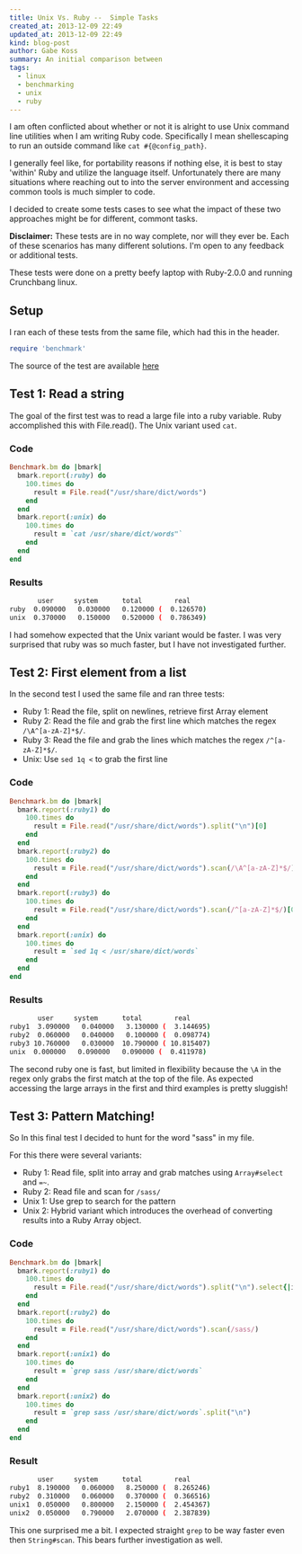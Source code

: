 ```yaml
---
title: Unix Vs. Ruby --  Simple Tasks
created_at: 2013-12-09 22:49
updated_at: 2013-12-09 22:49
kind: blog-post
author: Gabe Koss
summary: An initial comparison between 
tags: 
  - linux
  - benchmarking
  - unix
  - ruby
--- 
```


I am often conflicted about whether or not it is alright to use Unix command
line utilities when I am writing Ruby code. Specifically I mean shellescaping
to run an outside command like `cat #{@config_path}`.

I generally feel like, for portability reasons if nothing else, it is best to
stay 'within' Ruby and utilize the language itself. Unfortunately there are
many situations where reaching out to into the server environment and accessing
common tools is much simpler to code. 

I decided to create some tests cases to see what the impact of these two
approaches might be for different, commont tasks. 

**Disclaimer:** These tests are in no way complete, nor will they ever be. Each
of these scenarios has many different solutions. I'm open to any feedback or
additional tests.

These tests were done on a pretty beefy laptop with Ruby-2.0.0 and running
Crunchbang linux.

## Setup 

I ran each of these tests  from the same file, which had this in the header. 

```ruby
require 'benchmark'
```

The source of the test are available
[here](https://gist.github.com/granolocks/7885555)

## Test 1: Read a string

The goal of the first test was to read a large file into a ruby variable.
Ruby accomplished this with File.read(). The Unix variant used `cat`.

### Code

```ruby
Benchmark.bm do |bmark|
  bmark.report(:ruby) do
    100.times do
      result = File.read("/usr/share/dict/words")
    end
  end
  bmark.report(:unix) do
    100.times do
      result = `cat /usr/share/dict/words"`
    end
  end
end
```

### Results

```bash
       user     system      total        real
ruby  0.090000   0.030000   0.120000 (  0.126570)
unix  0.370000   0.150000   0.520000 (  0.786349)
```

I had somehow expected that the Unix variant would be faster. I was very
surprised that ruby was so much faster, but I have not investigated further.  

## Test 2: First element from a list

In the second test I used the same file and ran three tests:

* Ruby 1: Read the file, split on newlines, retrieve first Array element
* Ruby 2: Read the file and grab the first line which matches the regex `/\A^[a-zA-Z]*$/`. 
* Ruby 3: Read the file and grab the lines which matches the regex `/^[a-zA-Z]*$/`. 
* Unix: Use `sed 1q <` to grab the first line 


### Code

```ruby
Benchmark.bm do |bmark|
  bmark.report(:ruby1) do
    100.times do
      result = File.read("/usr/share/dict/words").split("\n")[0]
    end
  end
  bmark.report(:ruby2) do
    100.times do
      result = File.read("/usr/share/dict/words").scan(/\A^[a-zA-Z]*$/)[0]
    end
  end
  bmark.report(:ruby3) do
    100.times do
      result = File.read("/usr/share/dict/words").scan(/^[a-zA-Z]*$/)[0]
    end
  end
  bmark.report(:unix) do
    100.times do
      result = `sed 1q < /usr/share/dict/words`
    end
  end
end
```

### Results

```bash
       user     system      total        real
ruby1  3.090000   0.040000   3.130000 (  3.144695)
ruby2  0.060000   0.040000   0.100000 (  0.098774)
ruby3 10.760000   0.030000  10.790000 ( 10.815407)
unix  0.000000   0.090000   0.090000 (  0.411978)
```


The second ruby one is fast, but limited in flexibility because the `\A` in
the regex only grabs the first match at the top of the file.  As expected
accessing the large arrays in the first and third examples is pretty sluggish!

## Test 3: Pattern Matching!

So In this final test I decided to hunt for the word "sass" in my file. 

For this there were several variants:

* Ruby 1: Read file, split into array and grab matches using `Array#select`
  and `=~`.
* Ruby 2: Read file and scan for `/sass/`
* Unix 1: Use grep to search for the pattern
* Unix 2: Hybrid variant which introduces the overhead of converting results
  into a Ruby Array object.

### Code

```ruby
Benchmark.bm do |bmark|
  bmark.report(:ruby1) do
    100.times do
      result = File.read("/usr/share/dict/words").split("\n").select{|i| i =~ /sass/ }
    end
  end
  bmark.report(:ruby2) do
    100.times do
      result = File.read("/usr/share/dict/words").scan(/sass/)
    end
  end
  bmark.report(:unix1) do
    100.times do
      result = `grep sass /usr/share/dict/words`
    end
  end
  bmark.report(:unix2) do
    100.times do
      result = `grep sass /usr/share/dict/words`.split("\n")
    end
  end
end
```

### Result

```bash
       user     system      total        real
ruby1  8.190000   0.060000   8.250000 (  8.265246)
ruby2  0.310000   0.060000   0.370000 (  0.366516)
unix1  0.050000   0.800000   2.150000 (  2.454367)
unix2  0.050000   0.790000   2.070000 (  2.387839)
```

This one surprised me a bit. I expected straight `grep` to be way faster even
then `String#scan`. This bears further investigation as well.
